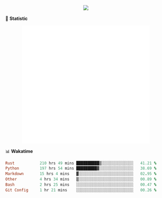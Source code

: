 <!-- https://github.com/DenverCoder1/readme-typing-svg -->
<p align="center">
<img src="https://readme-typing-svg.demolab.com?font=Orbitron&size=25&pause=1000&center=true&vCenter=true&random=false&width=600&lines=Welcome+to+my+GitHub+profile+page!" />


🌟 **Statistic**

<p align="center">
  <img width="400" align="top" src="https://github.com/fllesser/fllesser/blob/main/left.svg" />
  <img width="400" align="top" src="https://github.com/fllesser/fllesser/blob/main/right.svg" />
</p>


📊 **Wakatime**

<!--START_SECTION:waka-->

```ruby
Rust           210 hrs 49 mins ██████████▒░░░░░░░░░░░░░░   41.21 %
Python         197 hrs 54 mins █████████▓░░░░░░░░░░░░░░░   38.69 %
Markdown       15 hrs 4 mins   ▓░░░░░░░░░░░░░░░░░░░░░░░░   02.95 %
Other          4 hrs 34 mins   ▒░░░░░░░░░░░░░░░░░░░░░░░░   00.89 %
Bash           2 hrs 25 mins   ░░░░░░░░░░░░░░░░░░░░░░░░░   00.47 %
Git Config     1 hr 21 mins    ░░░░░░░░░░░░░░░░░░░░░░░░░   00.26 %
```

<!--END_SECTION:waka-->

